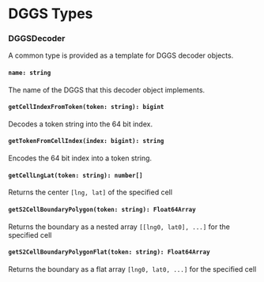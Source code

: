 # DGGS Types

### DGGSDecoder

A common type is provided as a template for DGGS decoder objects.

#### `name: string`

The name of the DGGS that this decoder object implements.

#### `getCellIndexFromToken(token: string): bigint`

Decodes a token string into the 64 bit index.

#### `getTokenFromCellIndex(index: bigint): string`

Encodes the 64 bit index into a token string.

#### `getCellLngLat(token: string): number[]`

Returns the center `[lng, lat]` of the specified cell

#### `getS2CellBoundaryPolygon(token: string): Float64Array`

Returns the boundary as a nested array `[[lng0, lat0], ...]` for the specified cell

#### `getS2CellBoundaryPolygonFlat(token: string): Float64Array`

Returns the boundary as a flat array `[lng0, lat0, ...]` for the specified cell

